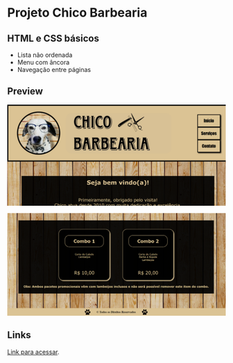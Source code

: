 # Projeto Chico Barbearia


## HTML e CSS básicos


* Lista não ordenada
* Menu com âncora
* Navegação entre páginas


## Preview

![Preview](/site1.png "Demonstração")


![Preview](/site2.png "Demonstração")

## Links

 [Link para acessar](https://analiapcamargo.github.io/chico_barbearia/index.html).

